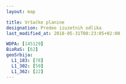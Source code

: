 ```yaml
---
layout: map

title: Vršačke planine
designation: Predeo izuzetnih odlika
last_modified_at: 2018-05-31T00:23:05+02:00

WDPA: [145129]
BioRaS: [62]
geoSrbija:
  L1_183: [78]
  L1_302: [59]
  L1_362: [22]
---
```

